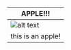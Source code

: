 |**APPLE!!!**|
|---|
|![alt text](https://www.applesfromny.com/wp-content/uploads/2020/05/20Ounce_NYAS-Apples2.png)|
|this is an apple!|
